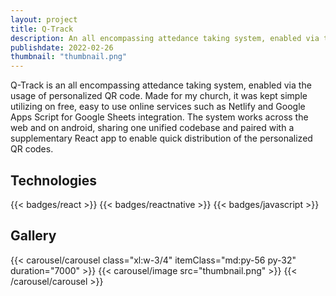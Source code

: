 ```yaml
---
layout: project
title: Q-Track
description: An all encompassing attedance taking system, enabled via the usage of personalized QR code
publishdate: 2022-02-26
thumbnail: "thumbnail.png"
---
```


Q-Track is an all encompassing attedance taking system, enabled via the usage of personalized QR code. Made for my church, it was kept simple utilizing on free, easy to use online services such as Netlify and Google Apps Script for Google Sheets integration. The system works across the web and on android, sharing one unified codebase and paired with a supplementary React app to enable quick distribution of the personalized QR codes.

## Technologies
{{< badges/react >}}
{{< badges/reactnative >}}
{{< badges/javascript >}}

## Gallery
{{< carousel/carousel class="xl:w-3/4" itemClass="md:py-56 py-32" duration="7000" >}}
    {{< carousel/image src="thumbnail.png" >}}
{{< /carousel/carousel >}}
